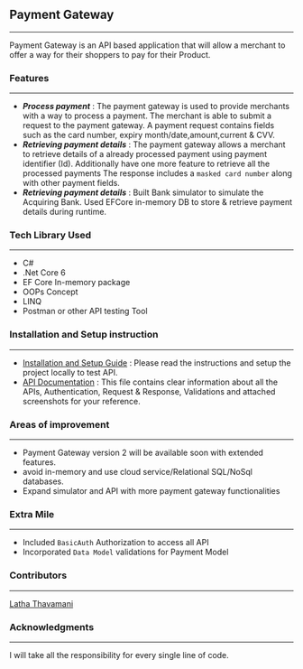 ## **Payment Gateway**
---
Payment Gateway is an API based application that will allow a merchant to offer a way for their shoppers to pay for their Product.

### **Features**
---
- ***Process payment*** : The payment gateway is used to provide merchants with a way to process a payment. The merchant is able to submit a request to the payment gateway. A payment request contains fields such as the card number, expiry month/date,amount,current & CVV.
- ***Retrieving payment details*** : The payment gateway allows a merchant to retrieve details of a already processed payment using payment identifier (Id). Additionally have one more feature to retrieve all the processed payments
The response includes a ``masked card number`` along with other payment fields.
- ***Retrieving payment details*** : Built Bank simulator to simulate the Acquiring Bank. Used EFCore in-memory DB to store & retrieve payment details during runtime.

### **Tech Library Used**
---
- C#
- .Net Core 6
- EF Core In-memory package
- OOPs Concept
- LINQ
- Postman or other API testing Tool

  
### **Installation and Setup instruction**
---

- [Installation and Setup Guide](./Documentation/PaymentGateway-ProjectSetupGuide.pdf) : Please read the instructions and setup the project locally to test API.
- [API Documentation](./Documentation/PaymentGateway-APIDoucmentation.pdf) : This file contains clear information about all the APIs, Authentication, Request & Response, Validations and attached screenshots for your reference.

### **Areas of improvement**
---
- Payment Gateway version 2 will be available soon with extended features.
- avoid in-memory and use cloud service/Relational SQL/NoSql databases.
- Expand simulator and API with more payment gateway functionalities

### **Extra Mile**
---
- Included ``BasicAuth`` Authorization to access all API
- Incorporated ``Data Model`` validations for Payment Model

### **Contributors**
---
[Latha Thavamani](https://github.com/LathaThavamani)

### **Acknowledgments**
---
I will take all the responsibility for every single line of code.

